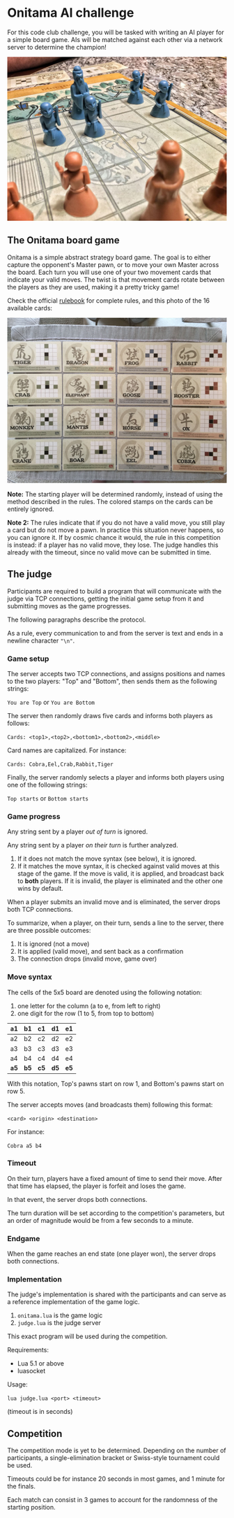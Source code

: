 # Onitama AI challenge

For this code club challenge, you will be tasked with writing an AI player for a simple board game. AIs will be matched against each other via a network server to determine the champion!

![Onitama](onitama.jpg)

## The Onitama board game

Onitama is a simple abstract strategy board game. The goal is to either capture the opponent's Master pawn, or to move your own Master across the board. Each turn you will use one of your two movement cards that indicate your valid moves. The twist is that movement cards rotate between the players as they are used, making it a pretty tricky game!

Check the official [rulebook](http://www.arcanewonders.com/resources/Onitama_Rulebook.PDF) for complete rules, and this photo of the 16 available cards:

![Cards](cards.jpg)

**Note:** The starting player will be determined randomly, instead of using the method described in the rules. The colored stamps on the cards can be entirely ignored.

**Note 2:** The rules indicate that if you do not have a valid move, you still play a card but do not move a pawn. In practice this situation never happens, so you can ignore it. If by cosmic chance it would, the rule in this competition is instead: if a player has no valid move, they lose. The judge handles this already with the timeout, since no valid move can be submitted in time.

## The judge

Participants are required to build a program that will communicate with the judge via TCP connections, getting the initial game setup from it and submitting moves as the game progresses.

The following paragraphs describe the protocol.

As a rule, every communication to and from the server is text and ends in a newline character `"\n"`.

### Game setup

The server accepts two TCP connections, and assigns positions and names to the two players: "Top" and "Bottom", then sends them as the following strings:

`You are Top` or `You are Bottom`

The server then randomly draws five cards and informs both players as follows:

`Cards: <top1>,<top2>,<bottom1>,<bottom2>,<middle>`

Card names are capitalized. For instance:

`Cards: Cobra,Eel,Crab,Rabbit,Tiger`

Finally, the server randomly selects a player and informs both players using one of the following strings:

`Top starts` or `Bottom starts`

### Game progress

Any string sent by a player *out of turn* is ignored.

Any string sent by a player *on their turn* is further analyzed.

1. If it does not match the move syntax (see below), it is ignored.
2. If it matches the move syntax, it is checked against valid moves at this stage of the game. If the move is valid, it is applied, and broadcast back to **both** players. If it is invalid, the player is eliminated and the other one wins by default.

When a player submits an invalid move and is eliminated, the server drops both TCP connections.

To summarize, when a player, on their turn, sends a line to the server, there are three possible outcomes:

1. It is ignored (not a move)
2. It is applied (valid move), and sent back as a confirmation
3. The connection drops (invalid move, game over)

### Move syntax

The cells of the 5x5 board are denoted using the following notation:

1. one letter for the column (a to e, from left to right)
2. one digit for the row (1 to 5, from top to bottom)

| a1     | b1     | c1     | d1     | e1     |
|:-------|:-------|:-------|:-------|:-------|
| a2     | b2     | c2     | d2     | e2     |
| a3     | b3     | c3     | d3     | e3     |
| a4     | b4     | c4     | d4     | e4     |
| **a5** | **b5** | **c5** | **d5** | **e5** |

With this notation, Top's pawns start on row 1, and Bottom's pawns start on row 5.

The server accepts moves (and broadcasts them) following this format:

`<card> <origin> <destination>`

For instance:

`Cobra a5 b4`

### Timeout

On their turn, players have a fixed amount of time to send their move. After that time has elapsed, the player is forfeit and loses the game.

In that event, the server drops both connections.

The turn duration will be set according to the competition's parameters, but an order of magnitude would be from a few seconds to a minute.

### Endgame

When the game reaches an end state (one player won), the server drops both connections.

### Implementation

The judge's implementation is shared with the participants and can serve as a reference implementation of the game logic.

1. `onitama.lua` is the game logic
2. `judge.lua` is the judge server

This exact program will be used during the competition.

Requirements:

- Lua 5.1 or above
- luasocket

Usage:

`lua judge.lua <port> <timeout>`

(timeout is in seconds)

## Competition

The competition mode is yet to be determined. Depending on the number of participants, a single-elimination bracket or Swiss-style tournament could be used.

Timeouts could be for instance 20 seconds in most games, and 1 minute for the finals.

Each match can consist in 3 games to account for the randomness of the starting position.
